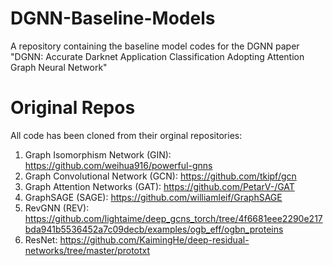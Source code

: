# DGNN-Baseline-Models
A repository containing the baseline model codes for the DGNN paper "DGNN: Accurate Darknet Application Classification Adopting Attention Graph Neural Network"

# Original Repos
All code has been cloned from their orginal repositories:

1. Graph Isomorphism Network (GIN): https://github.com/weihua916/powerful-gnns
2. Graph Convolutional Network (GCN): https://github.com/tkipf/gcn
3. Graph Attention Networks (GAT): https://github.com/PetarV-/GAT
4. GraphSAGE (SAGE): https://github.com/williamleif/GraphSAGE
5. RevGNN (REV): https://github.com/lightaime/deep_gcns_torch/tree/4f6681eee2290e217bda941b5536452a7c09decb/examples/ogb_eff/ogbn_proteins
6. ResNet: https://github.com/KaimingHe/deep-residual-networks/tree/master/prototxt


